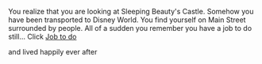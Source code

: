 You realize that you are looking at Sleeping Beauty's Castle.
Somehow you have been transported to Disney World.
You find yourself on Main Street surrounded by people.
All of a sudden you remember you have a job to do still...
Click [Job to do](https://disneyworld.disney.go.com/)

and lived happily ever after

